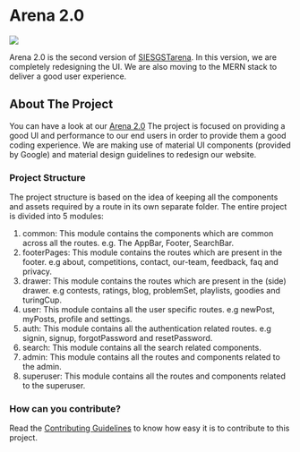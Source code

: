 # Arena 2.0

![](https://github.com/siesgstarena/Arena-2.0/workflows/Continuous%20Integration/badge.svg)

Arena 2.0 is the second version of [SIESGSTarena](http://arena.siesgst.ac.in/). In this version, we are completely redesigning the UI. We are also moving to the MERN stack to deliver a good user experience.

## About The Project

You can have a look at our [Arena 2.0](https://arena2-hkq2u.ondigitalocean.app/)
The project is focused on providing a good UI and performance to our end users in order to provide them a good coding experience. We are making use of material UI components (provided by Google) and material design guidelines to redesign our website.

### Project Structure

The project structure is based on the idea of keeping all the components and assets required by a route in its own separate folder.
The entire project is divided into 5 modules:

1. common: This module contains the components which are common across all the routes. e.g. The AppBar, Footer, SearchBar.
1. footerPages: This module contains the routes which are present in the footer. e.g about, competitions, contact, our-team, feedback, faq and privacy.
1. drawer: This module contains the routes which are present in the (side) drawer. e.g contests, ratings, blog, problemSet, playlists, goodies and turingCup.
1. user: This module contains all the user specific routes. e.g newPost, myPosts, profile and settings.
1. auth: This module contains all the authentication related routes. e.g signin, signup, forgotPassword and resetPassword.
1. search: This module contains all the search related components.
1. admin: This module contains all the routes and components related to the admin.
1. superuser: This module contains all the routes and components related to the superuser.

### How can you contribute?

Read the [Contributing Guidelines](https://github.com/siesgstarena/Arena-2.0/blob/master/CONTRIBUTING.md) to know how easy it is to contribute to this project.
